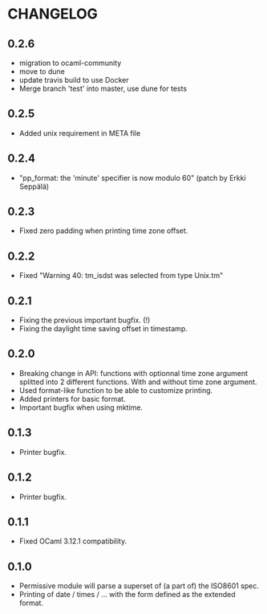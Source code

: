 # CHANGELOG

## 0.2.6

- migration to ocaml-community
- move to dune
- update travis build to use Docker
- Merge branch 'test' into master, use dune for tests

## 0.2.5

- Added unix requirement in META file

## 0.2.4

- "pp_format: the 'minute' specifier is now modulo 60"
  (patch by Erkki Seppälä)

## 0.2.3

- Fixed zero padding when printing time zone offset.

## 0.2.2

- Fixed "Warning 40: tm_isdst was selected from type Unix.tm"

## 0.2.1

- Fixing the previous important bugfix. (!)
- Fixing the daylight time saving offset in timestamp.

## 0.2.0

- Breaking change in API: functions with optionnal time zone
  argument splitted into 2 different functions. With and without
  time zone argument.
- Used format-like function to be able to customize printing.
- Added printers for basic format.
- Important bugfix when using mktime.

## 0.1.3

- Printer bugfix.

## 0.1.2

- Printer bugfix.

## 0.1.1

- Fixed OCaml 3.12.1 compatibility.

## 0.1.0

- Permissive module will parse a superset of (a part of)
  the ISO8601 spec.
- Printing of date / times / ... with the form defined as
  the extended format.
